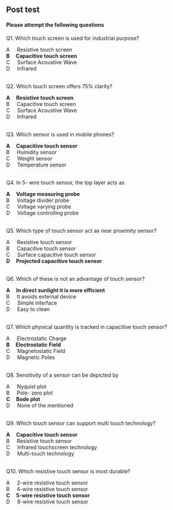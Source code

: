 ## Post test
#### Please attempt the following questions


Q1. Which touch screen is used for industrial purpose? 
 
A      Resistive touch screen         
<b>B      Capacitive touch screen</b>        
C      Surface Acoustive Wave        
D      Infrared        
<br>
  

Q2. Which touch screen offers 75% clarity?

<b>A     Resistive touch screen</b>  
B     Capacitive touch screen  
C     Surface Acoustive Wave  
D     Infrared  
<br>
  

Q3. Which sensor is used in mobile phones?

<b>A     Capacitive touch sensor</b>  
B     Humidity sensor  
C     Weight sensor  
D     Temperature sensor  
<br>
  

Q4. In 5- wire touch sensor, the top layer acts as

<b>A     Voltage measuring probe</b>  
B     Voltage divider probe  
C     Voltage varying probe  
D     Voltage controlling probe  
<br>
  

Q5. Which type of touch sensor act as near proximity sensor?

A     Resistive touch sensor  
B     Capacitive touch sensor  
C     Surface capacitive touch sensor  
<b>D     Projected capacitive touch sensor</b>  
<br>
  

Q6. Which of these is not an advantage of touch sensor?

<b>A     In direct sunlight it is more efficient</b>  
B     It avoids external device  
C     Simple interface  
D     Easy to clean  
<br>
  

Q7. Which physical quantity is tracked in capacitive touch sensor?

A     Electrostatic Charge  
<b>B     Electrostatic Field</b>  
C     Magnetostatic Field  
D     Magnetic Poles  
<br>
  

Q8. Sensitivity of a sensor can be depicted by

A     Nyquist plot  
B     Pole- zero plot  
<b>C     Bode plot</b>  
D     None of the mentioned  
<br>
  

Q9. Which touch sensor can support multi touch technology? 

<b>A     Capacitive touch sensor</b>  
B     Resistive touch sensor   
C     Infrared touchscreen technology  
D     Multi-touch technology   
<br>
  

Q10. Which resistive touch sensor is most durable?

A     2-wire resistive touch sensor  
B     4-wire resistive touch sensor  
<b>C     5-wire resistive touch sensor</b>  
D     8-wire resistive touch sensor  
